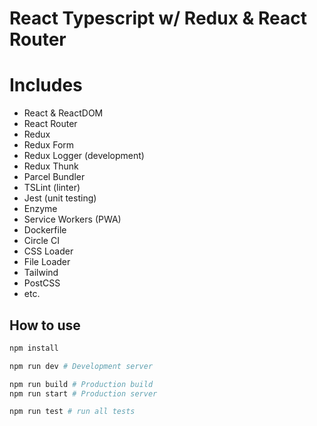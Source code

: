# React Typescript w/ Redux & React Router

# Includes

- React & ReactDOM
- React Router
- Redux
- Redux Form
- Redux Logger (development)
- Redux Thunk
- Parcel Bundler
- TSLint (linter)
- Jest (unit testing)
- Enzyme
- Service Workers (PWA)
- Dockerfile
- Circle CI
- CSS Loader
- File Loader
- Tailwind
- PostCSS
- etc.

## How to use

```bash
npm install

npm run dev # Development server

npm run build # Production build
npm run start # Production server

npm run test # run all tests
```
